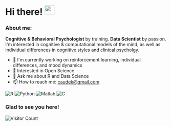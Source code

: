 <h1>
  Hi there!
  <img src="https://media.giphy.com/media/hvRJCLFzcasrR4ia7z/giphy.gif" width="30px"/>
</h1>

### About me:

**Cognitive & Behavioral Psychologist** by training. **Data Scientist** by passion. I'm interested in cognitive & computational models of the mind, as well as individual differences in cognitive styles and clinical psycholgy.

- 🔬 I'm currently working on reinforcement learning, individual differences, and mood dynamics
- :telescope: Interested in Open Science
- 💬 Ask me about R and Data Science
- 📫 How to reach me: caudek@gmail.com

<!-- See: https://javascript.plainenglish.io/how-to-make-custom-language-badges-for-your-profile-using-shields-io-d2aeaf016b6b -->
![R](https://img.shields.io/badge/R-276DC3?style=for-the-badge&logo=r&logoColor=white)
![Python](https://img.shields.io/badge/Python-3776AB?style=for-the-badge&logo=python&logoColor=white)<!-- TODO: add Stan -->
![Matlab](https://img.shields.io/badge/Matlab-FFF000?style=for-the-badge&logo=matlab&logoColor=black)
![C](https://img.shields.io/badge/C-239120?style=for-the-badge&logo=c&logoColor=white)<br>

### Glad to see you here! 

![Visitor Count](https://profile-counter.glitch.me/{ccaudek}/count.svg)
